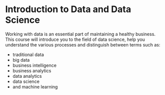 # **Introduction to Data and Data Science**

Working with data is an essential part of maintaining a healthy business. 
This course will introduce you to the field of data science, help you understand the various processes and distinguish between terms such as: 

* traditional data
*  big data
*  business intelligence
*  business analytics
*  data analytics
*  data science
*  and machine learning

